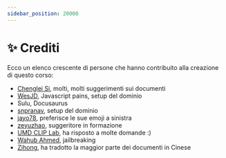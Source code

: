```yaml
---
sidebar_position: 20000
---
```


# ✨ Crediti

Ecco un elenco crescente di persone che hanno contribuito alla creazione di questo corso:

- [Chenglei Si](https://noviscl.github.io), molti, molti suggerimenti sui documenti
- [WesJD](https://wesleysmith.dev), Javascript pains, setup del dominio
- Sulu, Docusaurus
- [snpranav](https://twitter.com/snpranav), setup del dominio
- [jayo78](https://github.com/jayo78), preferisce le sue emoji a sinistra
- [zeyuzhao](https://github.com/Zeyuzhao), suggeritore in formazione
- [UMD CLIP Lab](https://wiki.umiacs.umd.edu/clip/index.php/Main_Page), ha risposto a molte domande :)
- [Wahub Ahmed](https://github.com/wahub-ahmed), jailbreaking
- [Zihong](https://github.com/1openwindow), ha tradotto la maggior parte dei documenti in Cinese
